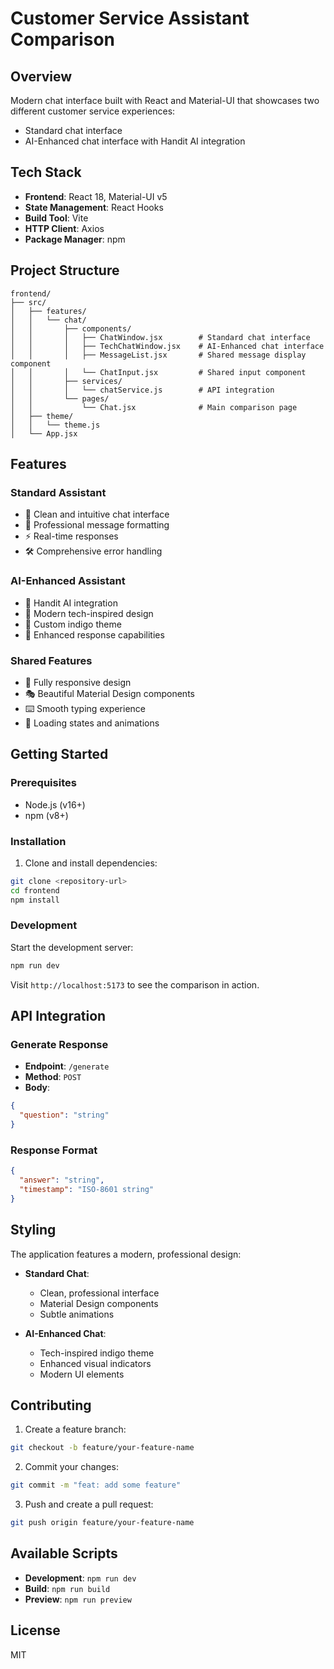 # Customer Service Assistant Comparison

## Overview

Modern chat interface built with React and Material-UI that showcases two different customer service experiences:
- Standard chat interface
- AI-Enhanced chat interface with Handit AI integration

## Tech Stack

- **Frontend**: React 18, Material-UI v5
- **State Management**: React Hooks
- **Build Tool**: Vite
- **HTTP Client**: Axios
- **Package Manager**: npm

## Project Structure

```
frontend/
├── src/
│   ├── features/
│   │   └── chat/
│   │       ├── components/
│   │       │   ├── ChatWindow.jsx        # Standard chat interface
│   │       │   ├── TechChatWindow.jsx    # AI-Enhanced chat interface
│   │       │   ├── MessageList.jsx       # Shared message display component
│   │       │   └── ChatInput.jsx         # Shared input component
│   │       ├── services/
│   │       │   └── chatService.js        # API integration
│   │       └── pages/
│   │           └── Chat.jsx              # Main comparison page
│   ├── theme/
│   │   └── theme.js
│   └── App.jsx
```

## Features

### Standard Assistant
- 💬 Clean and intuitive chat interface
- 📝 Professional message formatting
- ⚡️ Real-time responses
- 🛠 Comprehensive error handling

### AI-Enhanced Assistant
- 🤖 Handit AI integration
- 🎨 Modern tech-inspired design
- 🔷 Custom indigo theme
- 🚀 Enhanced response capabilities

### Shared Features
- 📱 Fully responsive design
- 🎭 Beautiful Material Design components
- ⌨️ Smooth typing experience
- 🔄 Loading states and animations

## Getting Started

### Prerequisites

- Node.js (v16+)
- npm (v8+)

### Installation

1. Clone and install dependencies:

```bash
git clone <repository-url>
cd frontend
npm install
```

### Development

Start the development server:

```bash
npm run dev
```

Visit `http://localhost:5173` to see the comparison in action.

## API Integration

### Generate Response

- **Endpoint**: `/generate`
- **Method**: `POST`
- **Body**:

```json
{
  "question": "string"
}
```

### Response Format

```json
{
  "answer": "string",
  "timestamp": "ISO-8601 string"
}
```

## Styling

The application features a modern, professional design:

- **Standard Chat**:
  - Clean, professional interface
  - Material Design components
  - Subtle animations

- **AI-Enhanced Chat**:
  - Tech-inspired indigo theme
  - Enhanced visual indicators
  - Modern UI elements

## Contributing

1. Create a feature branch:
```bash
git checkout -b feature/your-feature-name
```

2. Commit your changes:
```bash
git commit -m "feat: add some feature"
```

3. Push and create a pull request:
```bash
git push origin feature/your-feature-name
```

## Available Scripts

- **Development**: `npm run dev`
- **Build**: `npm run build`
- **Preview**: `npm run preview`

## License

MIT
